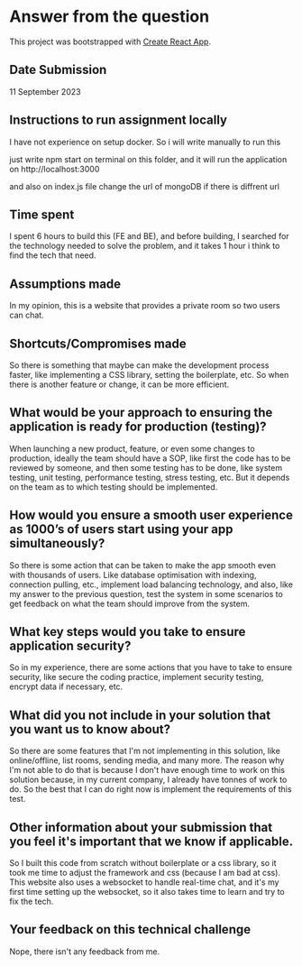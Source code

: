 # Answer from the question

This project was bootstrapped with [Create React App](https://github.com/facebook/create-react-app).

## Date Submission

11 September 2023

## Instructions to run assignment locally

I have not experience on setup docker. So i will write manually to run this

just write npm start on terminal on this folder, and it will run the application on http://localhost:3000

and also on index.js file change the url of mongoDB if there is diffrent url

## Time spent

I spent 6 hours to build this (FE and BE), and before building, I searched for the technology needed to solve the problem, and it takes 1 hour i think to find the tech that need.

## Assumptions made

In my opinion, this is a website that provides a private room so two users can chat.

## Shortcuts/Compromises made


So there is something that maybe can make the development process faster, like implementing a CSS library, setting the boilerplate, etc. So when there is another feature or change, it can be more efficient.  

## What would be your approach to ensuring the application is ready for production (testing)?

When launching a new product, feature, or even some changes to production, ideally the team should have a SOP, like first the code has to be reviewed by someone, and then some testing has to be done, like system testing, unit testing, performance testing, stress testing, etc. But it depends on the team as to which testing should be implemented. 

## How would you ensure a smooth user experience as 1000’s of users start using your app simultaneously?

So there is some action that can be taken to make the app smooth even with thousands of users. Like database optimisation with indexing, connection pulling, etc., implement load balancing technology, and also, like my answer to the previous question, test the system in some scenarios to get feedback on what the team should improve from the system. 

## What key steps would you take to ensure application security?

So in my experience, there are some actions that you have to take to ensure security, like secure the coding practice, implement security testing, encrypt data if necessary, etc.

## What did you not include in your solution that you want us to know about?

So there are some features that I'm not implementing in this solution, like online/offline, list rooms, sending media, and many more. The reason why I'm not able to do that is because I don't have enough time to work on this solution because, in my current company, I already have tonnes of work to do. So the best that I can do right now is implement the requirements of this test.

## Other information about your submission that you feel it's important that we know if applicable.

So I built this code from scratch without boilerplate or a css library, so it took me time to adjust the framework and css (because I am bad at css). This website also uses a websocket to handle real-time chat, and it's my first time setting up the websocket, so it also takes time to learn and try to fix the tech.

## Your feedback on this technical challenge

Nope, there isn't any feedback from me.

